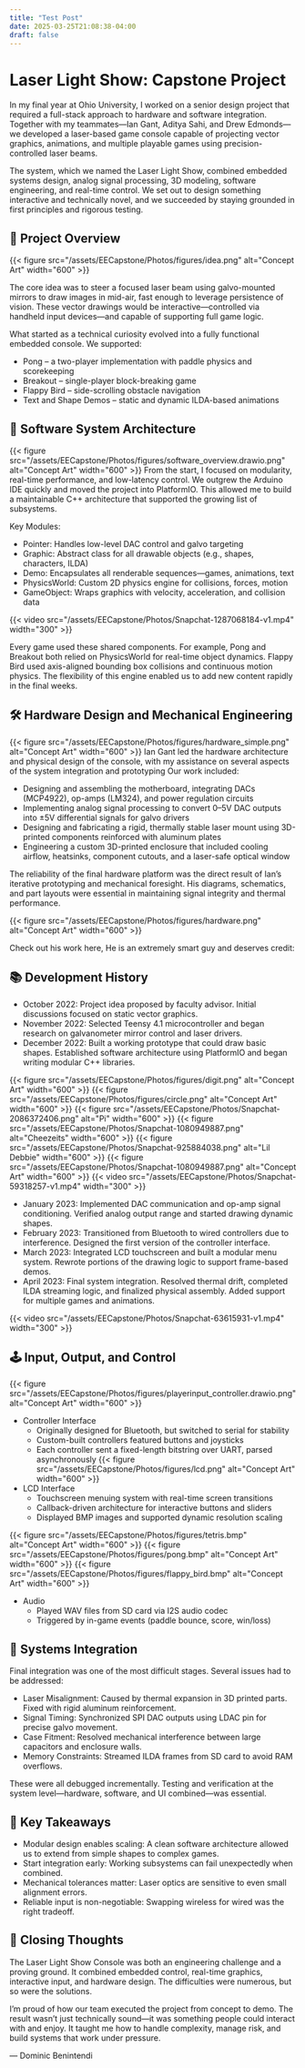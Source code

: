 ```yaml
---
title: "Test Post"
date: 2025-03-25T21:08:38-04:00
draft: false
---
```


# Laser Light Show: Capstone Project

In my final year at Ohio University, I worked on a senior design project that required a full-stack approach to hardware and software integration. Together with my teammates—Ian Gant, Aditya Sahi, and Drew Edmonds—we developed a laser-based game console capable of projecting vector graphics, animations, and multiple playable games using precision-controlled laser beams.

The system, which we named the Laser Light Show, combined embedded systems design, analog signal processing, 3D modeling, software engineering, and real-time control. We set out to design something interactive and technically novel, and we succeeded by staying grounded in first principles and rigorous testing.

## 🎯 Project Overview

{{< figure src="/assets/EECapstone/Photos/figures/idea.png" alt="Concept Art" width="600" >}}



The core idea was to steer a focused laser beam using galvo-mounted mirrors to draw images in mid-air, fast enough to leverage persistence of vision. These vector drawings would be interactive—controlled via handheld input devices—and capable of supporting full game logic.

What started as a technical curiosity evolved into a fully functional embedded console. We supported:

* Pong – a two-player implementation with paddle physics and scorekeeping
* Breakout – single-player block-breaking game
* Flappy Bird – side-scrolling obstacle navigation
* Text and Shape Demos – static and dynamic ILDA-based animations

## 🧩 Software System Architecture
{{< figure src="/assets/EECapstone/Photos/figures/software_overview.drawio.png" alt="Concept Art" width="600" >}}
From the start, I focused on modularity, real-time performance, and low-latency control. We outgrew the Arduino IDE quickly and moved the project into PlatformIO. This allowed me to build a maintainable C++ architecture that supported the growing list of subsystems.

Key Modules:

* Pointer: Handles low-level DAC control and galvo targeting
* Graphic: Abstract class for all drawable objects (e.g., shapes, characters, ILDA)
* Demo: Encapsulates all renderable sequences—games, animations, text
* PhysicsWorld: Custom 2D physics engine for collisions, forces, motion
* GameObject: Wraps graphics with velocity, acceleration, and collision data



{{< video src="/assets/EECapstone/Photos/Snapchat-1287068184-v1.mp4" width="300" >}}


Every game used these shared components. For example, Pong and Breakout both relied on PhysicsWorld for real-time object dynamics. Flappy Bird used axis-aligned bounding box collisions and continuous motion physics. The flexibility of this engine enabled us to add new content rapidly in the final weeks.


## 🛠️ Hardware Design and Mechanical Engineering
{{< figure src="/assets/EECapstone/Photos/figures/hardware_simple.png" alt="Concept Art" width="600" >}}
Ian Gant led the hardware architecture and physical design of the console, with my assistance on several aspects of the system integration and prototyping
Our work included:

* Designing and assembling the motherboard, integrating DACs (MCP4922), op-amps (LM324), and power regulation circuits
* Implementing analog signal processing to convert 0–5V DAC outputs into ±5V differential signals for galvo drivers
* Designing and fabricating a rigid, thermally stable laser mount using 3D-printed components reinforced with aluminum plates
* Engineering a custom 3D-printed enclosure that included cooling airflow, heatsinks, component cutouts, and a laser-safe optical window

The reliability of the final hardware platform was the direct result of Ian’s iterative prototyping and mechanical foresight. His diagrams, schematics, and part layouts were essential in maintaining signal integrity and thermal performance.

{{< figure src="/assets/EECapstone/Photos/figures/hardware.png" alt="Concept Art" width="600" >}}

Check out his work here, He is an extremely smart guy and deserves credit: 

## 📚 Development History

* October 2022: Project idea proposed by faculty advisor. Initial discussions focused on static vector graphics.
* November 2022: Selected Teensy 4.1 microcontroller and began research on galvanometer mirror control and laser drivers.
* December 2022: Built a working prototype that could draw basic shapes. Established software architecture using PlatformIO and began writing modular C++ libraries.

{{< figure src="/assets/EECapstone/Photos/figures/digit.png" alt="Concept Art" width="600" >}}
{{< figure src="/assets/EECapstone/Photos/figures/circle.png" alt="Concept Art" width="600" >}}
{{< figure src="/assets/EECapstone/Photos/Snapchat-2086372406.png" alt="Pi" width="600" >}}
{{< figure src="/assets/EECapstone/Photos/Snapchat-1080949887.png" alt="Cheezeits" width="600" >}}
{{< figure src="/assets/EECapstone/Photos/Snapchat-925884038.png" alt="Lil Debbie" width="600" >}}
{{< figure src="/assets/EECapstone/Photos/Snapchat-1080949887.png" alt="Concept Art" width="600" >}}
{{< video src="/assets/EECapstone/Photos/Snapchat-59318257-v1.mp4" width="300" >}}
* January 2023: Implemented DAC communication and op-amp signal conditioning. Verified analog output range and started drawing dynamic shapes.
* February 2023: Transitioned from Bluetooth to wired controllers due to interference. Designed the first version of the controller interface.
* March 2023: Integrated LCD touchscreen and built a modular menu system. Rewrote portions of the drawing logic to support frame-based demos.
* April 2023: Final system integration. Resolved thermal drift, completed ILDA streaming logic, and finalized physical assembly. Added support for multiple games and animations.

{{< video src="/assets/EECapstone/Photos/Snapchat-63615931-v1.mp4" width="300" >}}

## 🕹️ Input, Output, and Control

{{< figure src="/assets/EECapstone/Photos/figures/playerinput_controller.drawio.png" alt="Concept Art" width="600" >}}
* Controller Interface
    * Originally designed for Bluetooth, but switched to serial for stability
    * Custom-built controllers featured buttons and joysticks
    * Each controller sent a fixed-length bitstring over UART, parsed asynchronously
{{< figure src="/assets/EECapstone/Photos/figures/lcd.png" alt="Concept Art" width="600" >}}
* LCD Interface
    * Touchscreen menuing system with real-time screen transitions
    * Callback-driven architecture for interactive buttons and sliders
    * Displayed BMP images and supported dynamic resolution scaling

{{< figure src="/assets/EECapstone/Photos/figures/tetris.bmp" alt="Concept Art" width="600" >}}
{{< figure src="/assets/EECapstone/Photos/figures/pong.bmp" alt="Concept Art" width="600" >}}
{{< figure src="/assets/EECapstone/Photos/figures/flappy_bird.bmp" alt="Concept Art" width="600" >}}
* Audio
    * Played WAV files from SD card via I2S audio codec
    * Triggered by in-game events (paddle bounce, score, win/loss)

## 🧪 Systems Integration

Final integration was one of the most difficult stages. Several issues had to be addressed:

* Laser Misalignment: Caused by thermal expansion in 3D printed parts. Fixed with rigid aluminum reinforcement.
* Signal Timing: Synchronized SPI DAC outputs using LDAC pin for precise galvo movement.
* Case Fitment: Resolved mechanical interference between large capacitors and enclosure walls.
* Memory Constraints: Streamed ILDA frames from SD card to avoid RAM overflows.

These were all debugged incrementally. Testing and verification at the system level—hardware, software, and UI combined—was essential.

## 🧠 Key Takeaways

* Modular design enables scaling: A clean software architecture allowed us to extend from simple shapes to complex games.
* Start integration early: Working subsystems can fail unexpectedly when combined.
* Mechanical tolerances matter: Laser optics are sensitive to even small alignment errors.
* Reliable input is non-negotiable: Swapping wireless for wired was the right tradeoff.

## 🧵 Closing Thoughts

The Laser Light Show Console was both an engineering challenge and a proving ground. It combined embedded control, real-time graphics, interactive input, and hardware design. The difficulties were numerous, but so were the solutions.

I’m proud of how our team executed the project from concept to demo. The result wasn’t just technically sound—it was something people could interact with and enjoy. It taught me how to handle complexity, manage risk, and build systems that work under pressure.

— Dominic Benintendi


